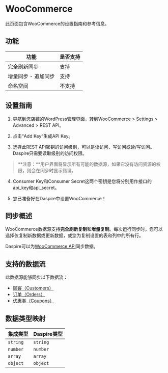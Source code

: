 # WooCommerce

此页面包含WooCommerce的设置指南和参考信息。

## 功能

| 功能 | 是否支持 |
| --- | --- |
| 完全刷新同步 | 支持 |
| 增量同步 - 追加同步 | 支持 |
| 命名空间 | 不支持 |

## 设置指南

1. 导航到您店铺的WordPress管理界面，转到WooCommerce \> Settings \> Advanced \> REST API。

2. 点击“Add Key”生成API Key。

3. 选择此REST API密钥的访问级别，可以是读访问、写访问或读/写访问。Daspire只需要读取级别的访问权限。

  > **注意：**用户界面将显示所有可能的数据源，如果它没有访问资源的权限，则会在同步时显示错误。

4. Consumer Key和Consumer Secret这两个密钥是您将分别用作接口的api\_key和api\_secret。

5. 您已准备好在Daspire中设置WooCommerce！

## 同步概述

WooCommerce数据源支持**完全刷新复制**和**增量复制**。每次运行同步时，您可以选择仅复制新数据或更新数据，或您为复制设置的表和列中的所有行。

Daspire可以为[WooCommerce API](https://woocommerce.github.io/woocommerce-rest-api-docs/)同步数据。

## 支持的数据流

此数据源能够同步以下数据流：

* [顾客（Customers）](https://woocommerce.github.io/woocommerce-rest-api-docs/#list-all-customers)
* [订单（Orders）](https://woocommerce.github.io/woocommerce-rest-api-docs/#list-all-orders)
* [优惠券（Coupons）](https://woocommerce.github.io/woocommerce-rest-api-docs/#list-all-coupons)

## 数据类型映射

| 集成类型 | Daspire类型 |
| --- | --- |
| `string` | `string` |
| `number` | `number` |
| `array` | `array` |
| `object` | `object` |